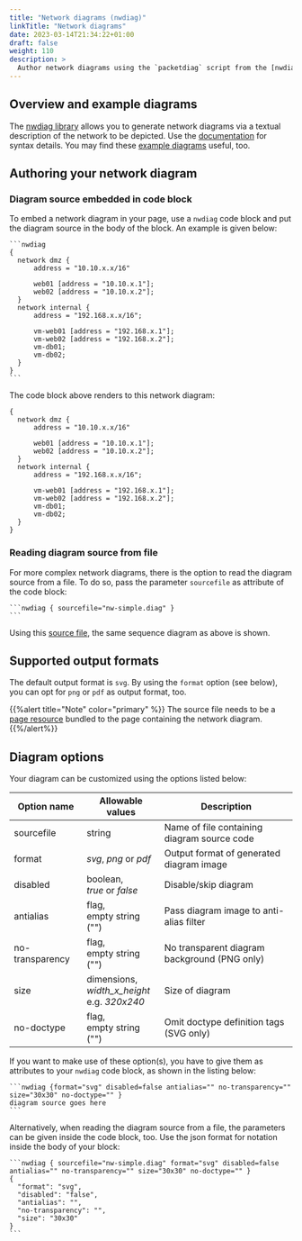 ```yaml
---
title: "Network diagrams (nwdiag)"
linkTitle: "Network diagrams"
date: 2023-03-14T21:34:22+01:00
draft: false
weight: 110
description: >
  Author network diagrams using the `packetdiag` script from the [nwdiag](http://blockdiag.com/en/nwdiag/) library.
---
```

## Overview and example diagrams

The [nwdiag library](https://github.com/blockdiag/nwdiag) allows you to generate network diagrams via a textual description of the network to be depicted. Use the [documentation](http://blockdiag.com/en/nwdiag/) for syntax details.
You may find these [example diagrams](https://github.com/blockdiag/nwdiag/tree/master/examples/nwdiag) useful, too.

## Authoring your network diagram

### Diagram source embedded in code block

To embed a network diagram in your page, use a `nwdiag` code block and put the diagram source in the body of the block. An example is given below: 

````
```nwdiag
{
  network dmz {
      address = "10.10.x.x/16"

      web01 [address = "10.10.x.1"];
      web02 [address = "10.10.x.2"];
  }
  network internal {
      address = "192.168.x.x/16";

      vm-web01 [address = "192.168.x.1"];
      vm-web02 [address = "192.168.x.2"];
      vm-db01;
      vm-db02;
  }
}
```
````

The code block above renders to this network diagram:

```nwdiag
{
  network dmz {
      address = "10.10.x.x/16"

      web01 [address = "10.10.x.1"];
      web02 [address = "10.10.x.2"];
  }
  network internal {
      address = "192.168.x.x/16";

      vm-web01 [address = "192.168.x.1"];
      vm-web02 [address = "192.168.x.2"];
      vm-db01;
      vm-db02;
  }
}
```

### Reading diagram source from file

For more complex network diagrams, there is the option to read the diagram source from a file. To do so, pass the parameter `sourcefile` as attribute of the code block:

````
```nwdiag { sourcefile="nw-simple.diag" }
```
````

Using this [source file](nw-simple.diag), the same sequence diagram as above is shown.

## Supported output formats

The default output format is `svg`. By using the `format` option (see below), you can opt for `png` or `pdf` as output format, too. 

{{%alert title="Note" color="primary" %}}
The source file needs to be a [page resource](https://gohugo.io/content-management/page-resources/) bundled to the page containing the network diagram.
{{%/alert%}}

## Diagram options

Your diagram can be customized using the options listed below: 

| Option name     | Allowable values                                  | Description                                  |
|-----------------|---------------------------------------------------|----------------------------------------------|
| sourcefile      | string                                            | Name of file containing diagram source code  |
| format          | _svg_, _png_ or _pdf_                             | Output format of generated diagram image     |
| disabled        | boolean,<br>_true_ or _false_                     | Disable/skip diagram                         |
| antialias       | flag,<br>empty string ("")                        | Pass diagram image to anti-alias filter      |
| no-transparency | flag,<br>empty string ("")                        | No transparent diagram background (PNG only) |
| size            | dimensions,<br>_width_x_height_<br>e.g. _320x240_ | Size of diagram                              |
| no-doctype      | flag,<br>empty string ("")                        | Omit doctype definition tags (SVG only)      |

If you want to make use of these option(s), you have to give them as attributes to your `nwdiag` code block, as shown in the listing below:

````
```nwdiag {format="svg" disabled=false antialias="" no-transparency="" size="30x30" no-doctype="" }
diagram source goes here
```
````

Alternatively, when reading the diagram source from a file, the parameters can be given inside the code block, too. Use the json format for notation inside the body of your block:

````
```nwdiag { sourcefile="nw-simple.diag" format="svg" disabled=false antialias="" no-transparency="" size="30x30" no-doctype="" }
{
  "format": "svg",
  "disabled": "false",
  "antialias": "",
  "no-transparency": "",
  "size": "30x30"
}
```
````
